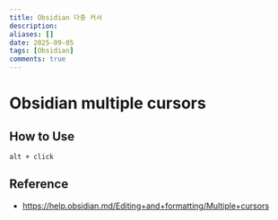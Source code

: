 ```yaml
---
title: Obsidian 다중 커서
description:
aliases: []
date: 2025-09-05
tags: [Obsidian]
comments: true
---
```

# Obsidian multiple cursors
## How to Use
```
alt + click
```

## Reference
- https://help.obsidian.md/Editing+and+formatting/Multiple+cursors
